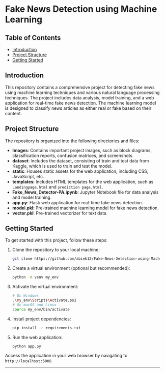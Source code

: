 
# Fake News Detection using Machine Learning

## Table of Contents
- [Introduction](#introduction)
- [Project Structure](#project-structure)
- [Getting Started](#getting-started)

## Introduction

This repository contains a comprehensive project for detecting fake news using machine learning techniques and various natural language processing techniques. The project includes data analysis, model training, and a web application for real-time fake news detection. The machine learning model is designed to classify news articles as either real or fake based on their content.

## Project Structure

The repository is organized into the following directories and files:

- **Images**: Contains important project images, such as block diagrams, classification reports, confusion matrices, and screenshots.
- **dataset**: Includes the dataset, consisting of train and test data from Kaggle, which is used to train and test the model.
- **static**: Houses static assets for the web application, including CSS, JavaScript, etc.
- **templates**: Includes HTML templates for the web application, such as `Landingpage.html` and `prediction page.html`.
- **Fake_News_Detector-PA.ipynb**: Jupyter Notebook file for data analysis and model training.
- **app.py**: Flask web application for real-time fake news detection.
- **model.pkl**: Pre-trained machine learning model for fake news detection.
- **vector.pkl**: Pre-trained vectorizer for text data.

## Getting Started

To get started with this project, follow these steps:

1. Clone the repository to your local machine:

   ```bash
   git clone https://github.com/abiek12/Fake-News-Detection-using-MachineLearning.git
   ```

2. Create a virtual environment (optional but recommended):

   ```bash
   python -m venv my_env
   ```

3. Activate the virtual environment:

   ```bash
   # On Windows
   .\my_env\Scripts\Activate.ps1
   # On macOS and Linux
   source my_env/bin/activate
   ```

4. Install project dependencies:

   ```bash
   pip install -r requirements.txt
   ```

5. Run the web application:

   ```bash
   python app.py
   ```
Access the application in your web browser by navigating to `http://localhost:5000`.

---

